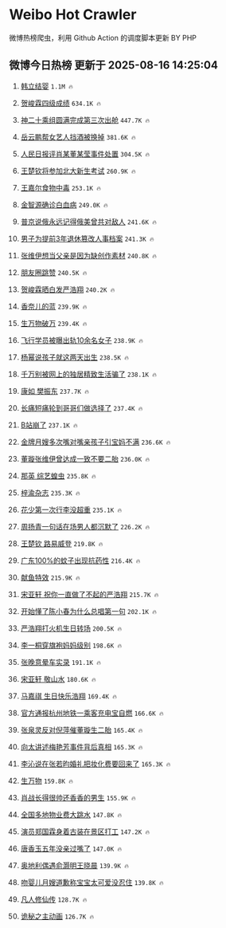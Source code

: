 # Weibo Hot Crawler 



微博热榜爬虫，利用 Github Action 的调度脚本更新 BY PHP 


## 微博今日热榜 更新于 2025-08-16 14:25:04 
1. [韩立结婴](https://s.weibo.com/weibo?q=%E9%9F%A9%E7%AB%8B%E7%BB%93%E5%A9%B4&t=31&band_rank=1&Refer=top) `1.1M 🔥` 

1. [贺峻霖四级成绩](https://s.weibo.com/weibo?q=%23%E8%B4%BA%E5%B3%BB%E9%9C%96%E5%9B%9B%E7%BA%A7%E6%88%90%E7%BB%A9%23&t=31&band_rank=2&Refer=top) `634.1K 🔥` 

1. [神二十乘组圆满完成第三次出舱](https://s.weibo.com/weibo?q=%23%E7%A5%9E%E4%BA%8C%E5%8D%81%E4%B9%98%E7%BB%84%E5%9C%86%E6%BB%A1%E5%AE%8C%E6%88%90%E7%AC%AC%E4%B8%89%E6%AC%A1%E5%87%BA%E8%88%B1%23&t=31&band_rank=3&Refer=top) `447.7K 🔥` 

1. [岳云鹏帮女艺人挡酒被换掉](https://s.weibo.com/weibo?q=%E5%B2%B3%E4%BA%91%E9%B9%8F%E5%B8%AE%E5%A5%B3%E8%89%BA%E4%BA%BA%E6%8C%A1%E9%85%92%E8%A2%AB%E6%8D%A2%E6%8E%89&t=31&band_rank=4&Refer=top) `381.6K 🔥` 

1. [人民日报评肖某董某莹事件处置](https://s.weibo.com/weibo?q=%23%E4%BA%BA%E6%B0%91%E6%97%A5%E6%8A%A5%E8%AF%84%E8%82%96%E6%9F%90%E8%91%A3%E6%9F%90%E8%8E%B9%E4%BA%8B%E4%BB%B6%E5%A4%84%E7%BD%AE%23&t=31&band_rank=5&Refer=top) `304.5K 🔥` 

1. [王楚钦将参加北大新生考试](https://s.weibo.com/weibo?q=%E7%8E%8B%E6%A5%9A%E9%92%A6%E5%B0%86%E5%8F%82%E5%8A%A0%E5%8C%97%E5%A4%A7%E6%96%B0%E7%94%9F%E8%80%83%E8%AF%95&t=31&band_rank=6&Refer=top) `260.9K 🔥` 

1. [王嘉尔食物中毒](https://s.weibo.com/weibo?q=%23%E7%8E%8B%E5%98%89%E5%B0%94%E9%A3%9F%E7%89%A9%E4%B8%AD%E6%AF%92%23&t=31&band_rank=7&Refer=top) `253.1K 🔥` 

1. [金智源确诊白血病](https://s.weibo.com/weibo?q=%23%E9%87%91%E6%99%BA%E6%BA%90%E7%A1%AE%E8%AF%8A%E7%99%BD%E8%A1%80%E7%97%85%23&t=31&band_rank=8&Refer=top) `249.0K 🔥` 

1. [普京说俄永远记得俄美曾共对敌人](https://s.weibo.com/weibo?q=%23%E6%99%AE%E4%BA%AC%E8%AF%B4%E4%BF%84%E6%B0%B8%E8%BF%9C%E8%AE%B0%E5%BE%97%E4%BF%84%E7%BE%8E%E6%9B%BE%E5%85%B1%E5%AF%B9%E6%95%8C%E4%BA%BA%23&t=31&band_rank=9&Refer=top) `241.6K 🔥` 

1. [男子为提前3年退休篡改人事档案](https://s.weibo.com/weibo?q=%23%E7%94%B7%E5%AD%90%E4%B8%BA%E6%8F%90%E5%89%8D3%E5%B9%B4%E9%80%80%E4%BC%91%E7%AF%A1%E6%94%B9%E4%BA%BA%E4%BA%8B%E6%A1%A3%E6%A1%88%23&t=31&band_rank=10&Refer=top) `241.3K 🔥` 

1. [张维伊想当父亲是因为缺创作素材](https://s.weibo.com/weibo?q=%E5%BC%A0%E7%BB%B4%E4%BC%8A%E6%83%B3%E5%BD%93%E7%88%B6%E4%BA%B2%E6%98%AF%E5%9B%A0%E4%B8%BA%E7%BC%BA%E5%88%9B%E4%BD%9C%E7%B4%A0%E6%9D%90&t=31&band_rank=11&Refer=top) `240.8K 🔥` 

1. [朋友圈跳赞](https://s.weibo.com/weibo?q=%E6%9C%8B%E5%8F%8B%E5%9C%88%E8%B7%B3%E8%B5%9E&t=31&band_rank=12&Refer=top) `240.5K 🔥` 

1. [贺峻霖晒白发严浩翔](https://s.weibo.com/weibo?q=%23%E8%B4%BA%E5%B3%BB%E9%9C%96%E6%99%92%E7%99%BD%E5%8F%91%E4%B8%A5%E6%B5%A9%E7%BF%94%23&t=31&band_rank=13&Refer=top) `240.2K 🔥` 

1. [香奈儿的蓝](https://s.weibo.com/weibo?q=%23%E9%A6%99%E5%A5%88%E5%84%BF%E7%9A%84%E8%93%9D%23&t=31&band_rank=14&Refer=top) `239.9K 🔥` 

1. [生万物破万](https://s.weibo.com/weibo?q=%E7%94%9F%E4%B8%87%E7%89%A9%E7%A0%B4%E4%B8%87&t=31&band_rank=15&Refer=top) `239.4K 🔥` 

1. [飞行学员被曝出轨10余名女子](https://s.weibo.com/weibo?q=%23%E9%A3%9E%E8%A1%8C%E5%AD%A6%E5%91%98%E8%A2%AB%E6%9B%9D%E5%87%BA%E8%BD%A810%E4%BD%99%E5%90%8D%E5%A5%B3%E5%AD%90%23&t=31&band_rank=16&Refer=top) `238.9K 🔥` 

1. [杨幂说孩子就这两天出生](https://s.weibo.com/weibo?q=%23%E6%9D%A8%E5%B9%82%E8%AF%B4%E5%AD%A9%E5%AD%90%E5%B0%B1%E8%BF%99%E4%B8%A4%E5%A4%A9%E5%87%BA%E7%94%9F%23&t=31&band_rank=17&Refer=top) `238.5K 🔥` 

1. [千万别被网上的独居精致生活骗了](https://s.weibo.com/weibo?q=%E5%8D%83%E4%B8%87%E5%88%AB%E8%A2%AB%E7%BD%91%E4%B8%8A%E7%9A%84%E7%8B%AC%E5%B1%85%E7%B2%BE%E8%87%B4%E7%94%9F%E6%B4%BB%E9%AA%97%E4%BA%86&t=31&band_rank=18&Refer=top) `238.1K 🔥` 

1. [康如 樊振东](https://s.weibo.com/weibo?q=%E5%BA%B7%E5%A6%82%20%E6%A8%8A%E6%8C%AF%E4%B8%9C&t=31&band_rank=19&Refer=top) `237.7K 🔥` 

1. [长痛短痛轮到哥哥们做选择了](https://s.weibo.com/weibo?q=%23%E9%95%BF%E7%97%9B%E7%9F%AD%E7%97%9B%E8%BD%AE%E5%88%B0%E5%93%A5%E5%93%A5%E4%BB%AC%E5%81%9A%E9%80%89%E6%8B%A9%E4%BA%86%23&t=31&band_rank=20&Refer=top) `237.4K 🔥` 

1. [B站崩了](https://s.weibo.com/weibo?q=B%E7%AB%99%E5%B4%A9%E4%BA%86&t=31&band_rank=21&Refer=top) `237.1K 🔥` 

1. [金牌月嫂多次嘴对嘴亲孩子引宝妈不满](https://s.weibo.com/weibo?q=%23%E9%87%91%E7%89%8C%E6%9C%88%E5%AB%82%E5%A4%9A%E6%AC%A1%E5%98%B4%E5%AF%B9%E5%98%B4%E4%BA%B2%E5%AD%A9%E5%AD%90%E5%BC%95%E5%AE%9D%E5%A6%88%E4%B8%8D%E6%BB%A1%23&t=31&band_rank=22&Refer=top) `236.6K 🔥` 

1. [董璇张维伊曾达成一致不要二胎](https://s.weibo.com/weibo?q=%23%E8%91%A3%E7%92%87%E5%BC%A0%E7%BB%B4%E4%BC%8A%E6%9B%BE%E8%BE%BE%E6%88%90%E4%B8%80%E8%87%B4%E4%B8%8D%E8%A6%81%E4%BA%8C%E8%83%8E%23&t=31&band_rank=23&Refer=top) `236.0K 🔥` 

1. [那英 综艺蝗虫](https://s.weibo.com/weibo?q=%E9%82%A3%E8%8B%B1%20%E7%BB%BC%E8%89%BA%E8%9D%97%E8%99%AB&t=31&band_rank=24&Refer=top) `235.8K 🔥` 

1. [梓渝杂志](https://s.weibo.com/weibo?q=%E6%A2%93%E6%B8%9D%E6%9D%82%E5%BF%97&t=31&band_rank=25&Refer=top) `235.3K 🔥` 

1. [花少第一次行李没超重](https://s.weibo.com/weibo?q=%E8%8A%B1%E5%B0%91%E7%AC%AC%E4%B8%80%E6%AC%A1%E8%A1%8C%E6%9D%8E%E6%B2%A1%E8%B6%85%E9%87%8D&t=31&band_rank=26&Refer=top) `235.1K 🔥` 

1. [周扬青一句话在场男人都沉默了](https://s.weibo.com/weibo?q=%E5%91%A8%E6%89%AC%E9%9D%92%E4%B8%80%E5%8F%A5%E8%AF%9D%E5%9C%A8%E5%9C%BA%E7%94%B7%E4%BA%BA%E9%83%BD%E6%B2%89%E9%BB%98%E4%BA%86&t=31&band_rank=27&Refer=top) `226.2K 🔥` 

1. [王楚钦 路易威登](https://s.weibo.com/weibo?q=%E7%8E%8B%E6%A5%9A%E9%92%A6%20%E8%B7%AF%E6%98%93%E5%A8%81%E7%99%BB&t=31&band_rank=28&Refer=top) `219.8K 🔥` 

1. [广东100%的蚊子出现抗药性](https://s.weibo.com/weibo?q=%23%E5%B9%BF%E4%B8%9C100%25%E7%9A%84%E8%9A%8A%E5%AD%90%E5%87%BA%E7%8E%B0%E6%8A%97%E8%8D%AF%E6%80%A7%23&t=31&band_rank=29&Refer=top) `216.4K 🔥` 

1. [献鱼特效](https://s.weibo.com/weibo?q=%E7%8C%AE%E9%B1%BC%E7%89%B9%E6%95%88&t=31&band_rank=30&Refer=top) `215.9K 🔥` 

1. [宋亚轩 祝你一直做了不起的严浩翔](https://s.weibo.com/weibo?q=%E5%AE%8B%E4%BA%9A%E8%BD%A9%20%E7%A5%9D%E4%BD%A0%E4%B8%80%E7%9B%B4%E5%81%9A%E4%BA%86%E4%B8%8D%E8%B5%B7%E7%9A%84%E4%B8%A5%E6%B5%A9%E7%BF%94&t=31&band_rank=31&Refer=top) `215.7K 🔥` 

1. [开始懂了陈小春为什么总唱第一句](https://s.weibo.com/weibo?q=%E5%BC%80%E5%A7%8B%E6%87%82%E4%BA%86%E9%99%88%E5%B0%8F%E6%98%A5%E4%B8%BA%E4%BB%80%E4%B9%88%E6%80%BB%E5%94%B1%E7%AC%AC%E4%B8%80%E5%8F%A5&t=31&band_rank=32&Refer=top) `202.1K 🔥` 

1. [严浩翔打火机生日转场](https://s.weibo.com/weibo?q=%23%E4%B8%A5%E6%B5%A9%E7%BF%94%E6%89%93%E7%81%AB%E6%9C%BA%E7%94%9F%E6%97%A5%E8%BD%AC%E5%9C%BA%23&t=31&band_rank=33&Refer=top) `200.5K 🔥` 

1. [李一桐穿旗袍妈妈级别](https://s.weibo.com/weibo?q=%E6%9D%8E%E4%B8%80%E6%A1%90%E7%A9%BF%E6%97%97%E8%A2%8D%E5%A6%88%E5%A6%88%E7%BA%A7%E5%88%AB&t=31&band_rank=34&Refer=top) `198.6K 🔥` 

1. [张晚意晕车实录](https://s.weibo.com/weibo?q=%23%E5%BC%A0%E6%99%9A%E6%84%8F%E6%99%95%E8%BD%A6%E5%AE%9E%E5%BD%95%23&t=31&band_rank=35&Refer=top) `191.1K 🔥` 

1. [宋亚轩 敬山水](https://s.weibo.com/weibo?q=%E5%AE%8B%E4%BA%9A%E8%BD%A9%20%E6%95%AC%E5%B1%B1%E6%B0%B4&t=31&band_rank=36&Refer=top) `180.6K 🔥` 

1. [马嘉祺 生日快乐浩翔](https://s.weibo.com/weibo?q=%E9%A9%AC%E5%98%89%E7%A5%BA%20%E7%94%9F%E6%97%A5%E5%BF%AB%E4%B9%90%E6%B5%A9%E7%BF%94&t=31&band_rank=37&Refer=top) `169.4K 🔥` 

1. [官方通报杭州地铁一乘客充电宝自燃](https://s.weibo.com/weibo?q=%23%E5%AE%98%E6%96%B9%E9%80%9A%E6%8A%A5%E6%9D%AD%E5%B7%9E%E5%9C%B0%E9%93%81%E4%B8%80%E4%B9%98%E5%AE%A2%E5%85%85%E7%94%B5%E5%AE%9D%E8%87%AA%E7%87%83%23&t=31&band_rank=38&Refer=top) `166.6K 🔥` 

1. [张泉灵反对倪萍催董璇生二胎](https://s.weibo.com/weibo?q=%23%E5%BC%A0%E6%B3%89%E7%81%B5%E5%8F%8D%E5%AF%B9%E5%80%AA%E8%90%8D%E5%82%AC%E8%91%A3%E7%92%87%E7%94%9F%E4%BA%8C%E8%83%8E%23&t=31&band_rank=39&Refer=top) `165.4K 🔥` 

1. [向太讲述梅艳芳事件背后真相](https://s.weibo.com/weibo?q=%E5%90%91%E5%A4%AA%E8%AE%B2%E8%BF%B0%E6%A2%85%E8%89%B3%E8%8A%B3%E4%BA%8B%E4%BB%B6%E8%83%8C%E5%90%8E%E7%9C%9F%E7%9B%B8&t=31&band_rank=40&Refer=top) `165.3K 🔥` 

1. [李沁说在张若昀婚礼把妆化费要回来了](https://s.weibo.com/weibo?q=%23%E6%9D%8E%E6%B2%81%E8%AF%B4%E5%9C%A8%E5%BC%A0%E8%8B%A5%E6%98%80%E5%A9%9A%E7%A4%BC%E6%8A%8A%E5%A6%86%E5%8C%96%E8%B4%B9%E8%A6%81%E5%9B%9E%E6%9D%A5%E4%BA%86%23&t=31&band_rank=41&Refer=top) `165.3K 🔥` 

1. [生万物](https://s.weibo.com/weibo?q=%E7%94%9F%E4%B8%87%E7%89%A9&t=31&band_rank=42&Refer=top) `159.8K 🔥` 

1. [肖战长得很帅还香香的男生](https://s.weibo.com/weibo?q=%23%E8%82%96%E6%88%98%E9%95%BF%E5%BE%97%E5%BE%88%E5%B8%85%E8%BF%98%E9%A6%99%E9%A6%99%E7%9A%84%E7%94%B7%E7%94%9F%23&t=31&band_rank=43&Refer=top) `155.9K 🔥` 

1. [全国多地物业费大跳水](https://s.weibo.com/weibo?q=%23%E5%85%A8%E5%9B%BD%E5%A4%9A%E5%9C%B0%E7%89%A9%E4%B8%9A%E8%B4%B9%E5%A4%A7%E8%B7%B3%E6%B0%B4%23&t=31&band_rank=44&Refer=top) `147.8K 🔥` 

1. [演员郑国霖身着古装在景区打工](https://s.weibo.com/weibo?q=%23%E6%BC%94%E5%91%98%E9%83%91%E5%9B%BD%E9%9C%96%E8%BA%AB%E7%9D%80%E5%8F%A4%E8%A3%85%E5%9C%A8%E6%99%AF%E5%8C%BA%E6%89%93%E5%B7%A5%23&t=31&band_rank=45&Refer=top) `147.2K 🔥` 

1. [唐香玉五年没亲过嘴了](https://s.weibo.com/weibo?q=%E5%94%90%E9%A6%99%E7%8E%89%E4%BA%94%E5%B9%B4%E6%B2%A1%E4%BA%B2%E8%BF%87%E5%98%B4%E4%BA%86&t=31&band_rank=46&Refer=top) `147.0K 🔥` 

1. [奥地利偶遇俞灏明王晓晨](https://s.weibo.com/weibo?q=%23%E5%A5%A5%E5%9C%B0%E5%88%A9%E5%81%B6%E9%81%87%E4%BF%9E%E7%81%8F%E6%98%8E%E7%8E%8B%E6%99%93%E6%99%A8%23&t=31&band_rank=47&Refer=top) `139.9K 🔥` 

1. [吻婴儿月嫂道歉称宝宝太可爱没忍住](https://s.weibo.com/weibo?q=%23%E5%90%BB%E5%A9%B4%E5%84%BF%E6%9C%88%E5%AB%82%E9%81%93%E6%AD%89%E7%A7%B0%E5%AE%9D%E5%AE%9D%E5%A4%AA%E5%8F%AF%E7%88%B1%E6%B2%A1%E5%BF%8D%E4%BD%8F%23&t=31&band_rank=48&Refer=top) `139.8K 🔥` 

1. [凡人修仙传](https://s.weibo.com/weibo?q=%23%E5%87%A1%E4%BA%BA%E4%BF%AE%E4%BB%99%E4%BC%A0%23&t=31&band_rank=49&Refer=top) `128.7K 🔥` 

1. [诡秘之主动画](https://s.weibo.com/weibo?q=%E8%AF%A1%E7%A7%98%E4%B9%8B%E4%B8%BB%E5%8A%A8%E7%94%BB&t=31&band_rank=50&Refer=top) `126.7K 🔥` 

